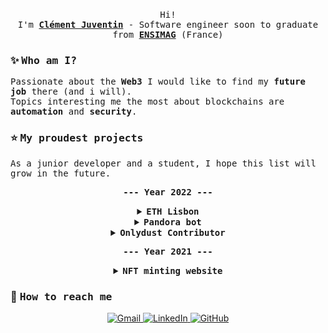 <p align="center">
  <br>
  <samp> Hi! 
    <br>
    I'm 
    <b>
      <a rel="nofollow noopener noreferrer" target="_blank" href="https://www.linkedin.com/in/cl%C3%A9ment-juventin-ab81841a3/">Clément Juventin</a>
    </b> - Software engineer soon to graduate from 
    <b>
    <a rel="nofollow noopener noreferrer" target="_blank" href="https://ensimag.grenoble-inp.fr/">ENSIMAG</a>
    </b>(France) <br>
  </samp>
</p>

### :sparkles: <samp> Who am I? </samp>
<samp>
    Passionate about the <b>Web3</b> I would like to find my <b>future job</b> there (and i will).</br>
    Topics interesting me the most about blockchains are <b>automation</b> and <b>security</b>.
</samp> <br/>

### :star: <samp> My proudest projects </samp>
<samp>
    As a junior developer and a student, I hope this list will grow in the future. <br/>
</samp>

<p align="center">
  <samp><b>--- Year 2022 ---</b></samp>
  <details align="center">
    <summary>
      <b>
        <samp>ETH Lisbon </samp>
      </b>
    </summary>
    <samp>
      <b><a href="https://www.ethlisbon.org/">ETH Lisbon</a></b> was an Hackathon organized by the <b><a href="https://www.ethereum.org/">Ethereum Foundation</a></b> in Lisbon.<br/>
      I was part of a team of 4 people working on <b>SafeCheck</b>, a security tool to simulate transactions and study smart contracts.<br/> 
      We won the <b>Main track</b> (for being in the top 10 projects), the <b>honorable mention</b> from <b><a href="https://metamask.io/">Metamask</a></b> and the second place for the best use of <b>computation over data</b> from <b><a href="https://filecoin.io/">Filecoin</a></b> and <b><a href="https://ipfs.tech/">IPFS</a></b>.<br/>
      Here are the repositories of the project: <br/>
      - <a href="https://github.com/clementjuventin/safecheck-server">Backend</a> <br/>
      - <a href="https://github.com/clementjuventin/safecheck-monorepo">Frontend and Metamask Snaps</a><br/>
      </samp>
  </details>
  <details align="center">
    <summary>
      <b>
        <samp>Pandora bot</samp>
      </b>
    </summary>
    <samp>
    <b>Pandora bot</b> was an automation tool for the <b><a href="https://aptoslabs.com/">Aptos</a></b> blockchain.<br/>
    It was made in Golang. It was able to automatically transfert, mint, list or unlist tokens.<br/>
  </samp>
  </details>
  <details align="center">
    <summary>
      <b>
        <samp>Onlydust Contributor</samp>
      </b>
    </summary>
    <samp>
    I contributed on the <b><a href="https://www.onlydust.xyz/">Onlydust</a></b> platform to develop the tools available on the <b><a href="https://starknet.io/">Starknet</a></b> ecosystem.<br/>
  </samp>
  </details>
</p>
<p align="center">
  <samp><b>--- Year 2021 ---</b></samp>
  <details align="center">
    <summary>
      <b>
        <samp>NFT minting website</samp>
      </b>
    </summary>
    <samp>
    I built everything needed to mint NFTS from a website.<br/>
    Here is the repository:<br/>
    - <a href="https://github.com/clementjuventin/NFT-Minting-Website-x-Smart-contract">NFT minting website</a><br/>
  </samp>
  </details>
</p>

### :clap: <samp> How to reach me </samp>
<p align="center">
<a href="mailto:clementjuventin@gmail.com">
    <img img src="https://img.shields.io/badge/gmail-%23EA4335.svg?style=plastic&logo=gmail&logoColor=white" alt="Gmail"/>
  </a>
    <a href="https://www.linkedin.com/in/cl%C3%A9ment-juventin-ab81841a3/">
    <img src="https://img.shields.io/badge/linkedin-%230A66C2.svg?style=plastic&logo=linkedin&logoColor=white" alt="LinkedIn" />
  </a>
    <a href="https://github.com/clementjuventin">
    <img src="https://img.shields.io/badge/github-%23181717.svg?style=plastic&logo=github&logoColor=white" alt="GitHub" />
  </a>
</p>
